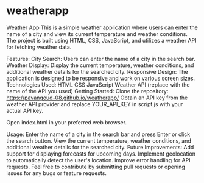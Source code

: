# weatherapp
Weather App
This is a simple weather application where users can enter the name of a city and view its current temperature and weather conditions. The project is built using HTML, CSS, JavaScript, and utilizes a weather API for fetching weather data.

Features:
City Search: Users can enter the name of a city in the search bar.
Weather Display: Display the current temperature, weather conditions, and additional weather details for the searched city.
Responsive Design: The application is designed to be responsive and work on various screen sizes.
Technologies Used:
HTML
CSS
JavaScript
Weather API (replace with the name of the API you used)
Getting Started:
Clone the repository:
https://pavangoud-08.github.io/weatherapp/
Obtain an API key from the weather API provider and replace YOUR_API_KEY in script.js with your actual API key.

Open index.html in your preferred web browser.

Usage:
Enter the name of a city in the search bar and press Enter or click the search button.
View the current temperature, weather conditions, and additional weather details for the searched city.
Future Improvements:
Add support for displaying forecasts for upcoming days.
Implement geolocation to automatically detect the user's location.
Improve error handling for API requests.
Feel free to contribute by submitting pull requests or opening issues for any bugs or feature requests.
